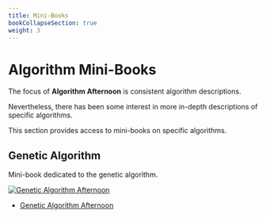 ```yaml
---
title: Mini-Books
bookCollapseSection: true
weight: 3
---
```


# Algorithm Mini-Books

The focus of **Algorithm Afternoon** is consistent algorithm descriptions.

Nevertheless, there has been some interest in more in-depth descriptions of specific algorithms.

This section provides access to mini-books on specific algorithms.


## Genetic Algorithm

Mini-book dedicated to the genetic algorithm.

[![Genetic Algorithm Afternoon](/book_ga_cover.png)](/books/genetic_algorithm)

* [Genetic Algorithm Afternoon](/books/genetic_algorithm)